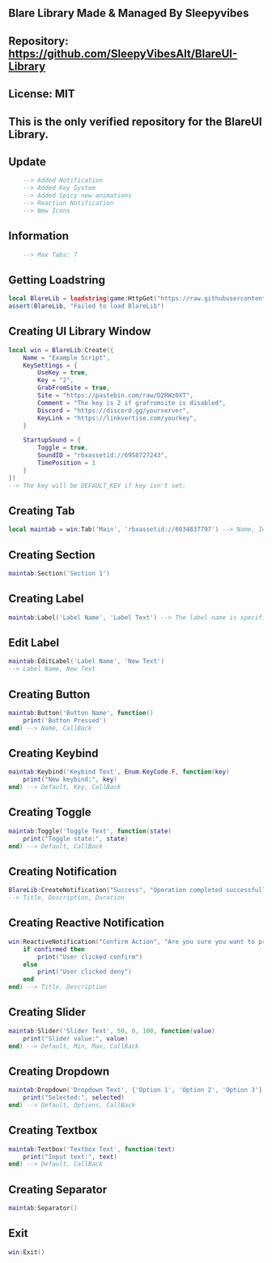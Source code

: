 ## Blare Library Made & Managed By Sleepyvibes
## Repository: https://github.com/SleepyVibesAlt/BlareUI-Library
## License: MIT
## This is the only verified repository for the BlareUI Library.

## Update
```lua
    --> Added Notification
    --> Added Key System
    --> Added Spicy new animations
    --> Reaction Notification
    --> New Icons
```

## Information
```lua
    --> Max Tabs: 7
```

## Getting Loadstring
```lua
local BlareLib = loadstring(game:HttpGet("https://raw.githubusercontent.com/SleepyVibesAlt/BlareUI-Library/refs/heads/main/BlareUI.lua"))()
assert(BlareLib, "Failed to load BlareLib")
```

## Creating UI Library Window
```lua
local win = BlareLib:Create({
    Name = "Example Script",
    KeySettings = {
        UseKey = true,
        Key = "2",
        GrabFromSite = true,
        Site = "https://pastebin.com/raw/D2RWz0XT",
        Comment = "The key is 2 if grafromsite is disabled",
        Discord = "https://discord.gg/yourserver",
        KeyLink = "https://linkvertise.com/yourkey",
    }

    StartupSound = {
        Toggle = true,
        SoundID = "rbxassetid://6958727243",
        TimePosition = 1
    }
})
--> The key will be DEFAULT_KEY if key isn't set.
```

## Creating Tab
```lua
local maintab = win:Tab('Main', 'rbxassetid://6034837797') --> Name, Icon
```

## Creating Section
```lua
maintab:Section('Section 1')
```

## Creating Label
```lua
maintab:Label('Label Name', 'Label Text') --> The label name is specifically used for the edit label function which requires the label name to be the same to edit.
```

## Edit Label
```lua
maintab:EditLabel('Label Name', 'New Text')
--> Label Name, New Text
```

## Creating Button
```lua
maintab:Button('Button Name', function()
    print('Button Pressed')
end) --> Name, CallBack
```

## Creating Keybind
```lua
maintab:Keybind('Keybind Text', Enum.KeyCode.F, function(key)
    print("New keybind:", key)
end) --> Default, Key, CallBack
```

## Creating Toggle
```lua
maintab:Toggle('Toggle Text', function(state)
    print("Toggle state:", state)
end) --> Default, CallBack
```
## Creating Notification
```lua
BlareLib:CreateNotification("Success", "Operation completed successfully!", 3)
--> Title, Description, Duration
```

## Creating Reactive Notification
```lua
win:ReactiveNotification("Confirm Action", "Are you sure you want to proceed?"):Connect(function(confirmed)
    if confirmed then
        print("User clicked confirm")
    else
        print("User clicked deny")
    end
end) --> Title, Description
```

## Creating Slider
```lua
maintab:Slider('Slider Text', 50, 0, 100, function(value)
    print("Slider value:", value)
end) --> Default, Min, Max, CallBack
```

## Creating Dropdown
```lua
maintab:Dropdown('Dropdown Text', {'Option 1', 'Option 2', 'Option 3'}, function(selected)
    print("Selected:", selected)
end) --> Default, Options, CallBack
```

## Creating Textbox
```lua
maintab:Textbox('Textbox Text', function(text)
    print("Input text:", text)
end) --> Default, CallBack
```

## Creating Separator
```lua
maintab:Separator()
```

## Exit
```lua
win:Exit()
```